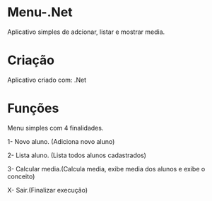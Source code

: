 # Menu-.Net

Aplicativo simples de adcionar, listar e mostrar media.

# Criação

Aplicativo criado com: .Net

# Funções
Menu simples com 4 finalidades.
<p>1- Novo aluno. (Adiciona novo aluno)</p>
<p>2- Lista aluno. (Lista todos alunos cadastrados)</p>
<p>3- Calcular media.(Calcula media, exibe media dos alunos e exibe o conceito)</p>
<p>X- Sair.(Finalizar execução)</p>
